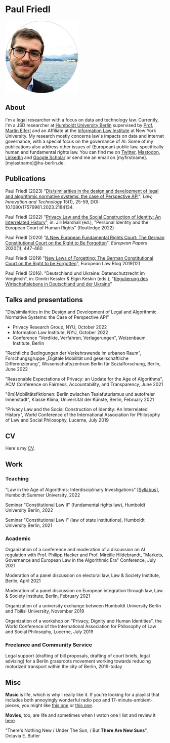 # Paul Friedl
![Me (Paul Friedl)](/profile.jpg)
## About
I'm a legal researcher with a focus on data and technology law. Currently, I'm a JSD researcher at [Humboldt University Berlin](https://www.rewi.hu-berlin.de/en/lf/oe/rhp/dynaminthome) supervised by [Prof. Martin Eifert](https://www.bundesverfassungsgericht.de/DE/Richter/Erster-Senat/BVR-Prof-Dr-Eifert/bvr-prof-dr-eifert_node.html) and an Affiliate at the [Information Law Institute](https://www.law.nyu.edu/centers/ili) at New York University. My research mostly concerns law's impacts on data and internet governance, with a special focus on the governance of AI. Some of my publications also address other issues of (European) public law, specifically human and fundamental rights law.
You can find me on [Twitter](https://twitter.com/paulfriedl4), [Mastodon](https://mastodon.social/@paulfriedl), [LinkedIn](https://www.linkedin.com/in/paul-friedl/) and [Google Scholar](https://scholar.google.de/citations?user=Qtv_oL0AAAAJ&hl=de) or send me an email on [myfirstname].[mylastname]@hu-berlin.de.

## Publications
Paul Friedl (2023) "[Dis/similarities in the design and development of legal and algorithmic normative systems: the case of Perspective API](https://www.tandfonline.com/doi/full/10.1080/17579961.2023.2184134)", _Law, Innovation and Technology_ 15(1), 25-59, DOI: 10.1080/17579961.2023.2184134.

Paul Friedl (2022) "[Privacy Law and the Social Construction of Identity: An Interrelated History](https://www.taylorfrancis.com/chapters/edit/10.4324/9781003154556-5/privacy-law-social-construction-identity-paul-friedl?context=ubx&refId=622f4c9b-44c2-4f7c-bff9-937d49e2f189)", in: Jill Marshall (ed.), "Personal Identity and the European Court of Human Rights" (Routledge 2022)

Paul Friedl (2020) "[A New European Fundamental Rights Court: The German Constitutional Court on the Right to Be Forgotten](https://www.europeanpapers.eu/it/europeanforum/new-european-fundamental-rights-court-german-constitutional-court-on-right-to-be-forgotten)", _European Papers_ 2020(1), 447-460

Paul Friedl (2019) "[New Laws of Forgetting: The German Constitutional Court on the Right to be Forgotten](https://europeanlawblog.eu/2019/12/12/new-laws-of-forgetting-the-german-constitutional-court-on-the-right-to-be-forgotten/)", European Law Blog 2019(12)

Paul Friedl (2016). "Deutschland und Ukraine: Datenschutzrecht im Vergleich", in: Dimitri Kessler & Elgin Keskin (eds.), "[Regulierung des Wirtschaftslebens in Deutschland und der Ukraine](https://www.beck-shop.de/kessler-keskin-regulierung-wirtschaftslebens-strafrecht-deutschland-ukraine/product/16689034)"


## Talks and presentations
"Dis/similarities in the Design and Development of Legal and Algorithmic Normative Systems: the Case of Perspective API”
  * Privacy Research Group, NYU, October 2022
  * Information Law Institute, NYU, October 2022
  * Conference “Verdikte, Verfahren, Verlagerungen", Weizenbaum Institute, Berlin

"Rechtliche Bedingungen der Verkehrswende im urbanen Raum", Forschungsgruppe „Digitale Mobilität und gesellschaftliche Differenzierung“,
Wissenschaftszentrum Berlin für Sozialforschung, Berlin, June 2022

"Reasonable Expectations of Privacy: an Update for the Age of Algorithms", ACM Conference on Fairness, Accountability, and Transparency, June 2021

"(Im)Mobilitätsfiktionen: Berlin zwischen Teslafuturismus und autofreier Innenstadt", Klasse Klima, Universität der Künste, Berlin, February 2021

"Privacy Law and the Social Construction of Identity: An Interrelated History", World Conference of the International Association for
Philosophy of Law and Social Philosophy, Lucerne, July 2019

## CV
Here's my [CV](./cv_paulfriedl.pdf).

## Work
### Teaching
"Law in the Age of Algorithms: Interdisciplinary Investigations" [[Syllabus](./litaoa_friedl_syllabus.pdf)], Humboldt Summer University, 2022

Seminar "Constitutional Law II" (fundamental rights law), Humboldt University Berlin, 2022

Seminar "Constitutional Law I" (law of state institutions), Humboldt University Berlin, 2021

### Academic
Organization of a conference and moderation of a discussion on AI regulation with Prof. Philipp Hacker and Prof. Mireille Hildebrandt, "Markets, Governance and European Law in the Algorithmic Era" Conference, July 2021

Moderation of a panel discussion on electoral law, Law & Society Institute, Berlin, April 2021

Moderation of a panel discussion on European integration through law, Law & Society Institute, Berlin, February 2021

Organization of a university exchange between Humboldt University Berlin and Tbilisi University, November 2019

Organization of a workshop on "Privacy, Dignity and Human Identities", the World Conference of the International Association for
Philosophy of Law and Social Philosophy, Lucerne, July 2019

### Freelance and Community Service
Legal support (drafting of bill proposals, drafting of court briefs, legal advising) for a Berlin grassroots movement working towards reducing motorized transport within the city of Berlin, 2019-today

## Misc
**Music** is life, which is why I really like it. If you're looking for a playlist that includes both annoyingly wonderful radio pop and 17-minute-ambient-pieces, you might like [this one](https://open.spotify.com/playlist/23SfFqM1jvFDVQvM2KLU1S?si=3aeb89b1858a40ca) or [this one](https://open.spotify.com/playlist/23SfFqM1jvFDVQvM2KLU1S?si=7776dffff54341b7).

**Movies**, too, are life and sometimes when I watch one I list and review it [here](https://mubi.com/users/11360000).

"There's Nothing New / Under The Sun, / But **There Are New Suns**", Octavia E. Butler
